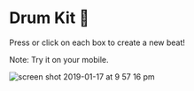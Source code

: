 # Drum Kit 🥁

Press or click on each box to create a new beat!

Note: Try it on your mobile.

![screen shot 2019-01-17 at 9 57 16 pm](https://user-images.githubusercontent.com/35313629/51368331-d3634300-1aa3-11e9-97df-4f0020c8f72e.png)
